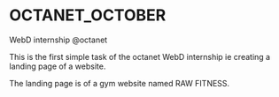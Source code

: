 # OCTANET_OCTOBER
WebD internship @octanet


This is the first simple task of the octanet WebD internship ie creating a landing page of a website.

The landing page is of a gym website named RAW FITNESS.
